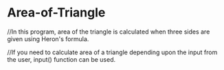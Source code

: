 # Area-of-Triangle
//In this program, area of the triangle is calculated when three sides are given using Heron's formula.

//If you need to calculate area of a triangle depending upon the input from the user, input() function can be used.
